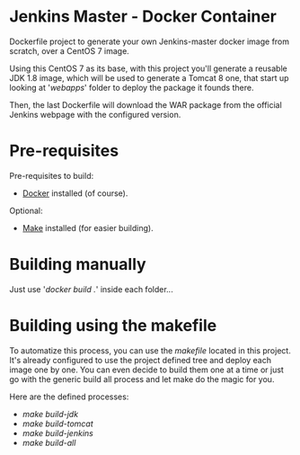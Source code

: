 # Jenkins Master - Docker Container
Dockerfile project to generate your own Jenkins-master docker image from scratch, over a CentOS 7 image.

Using this CentOS 7 as its base, with this project you'll generate a reusable JDK 1.8 image, which will be used to generate a Tomcat 8 one, that start up looking at '*webapps*' folder to deploy the package it founds there.

Then, the last Dockerfile will download the WAR package from the official Jenkins webpage with the configured version.


# Pre-requisites

Pre-requisites to build:
- [Docker](https://docs.docker.com/engine/installation/) installed (of course).

Optional:
- [Make](https://www.gnu.org/software/make/) installed (for easier building).

# Building manually
Just use '*docker build .*' inside each folder...

# Building using the makefile
To automatize this process, you can use the *makefile* located in this project. It's already configured to use the project defined tree and deploy each image one by one. You can even decide to build them one at a time or just go with the generic build all process and let make do the magic for you.

Here are the defined processes:
- *make build-jdk*
- *make build-tomcat*
- *make build-jenkins*
- *make build-all*
